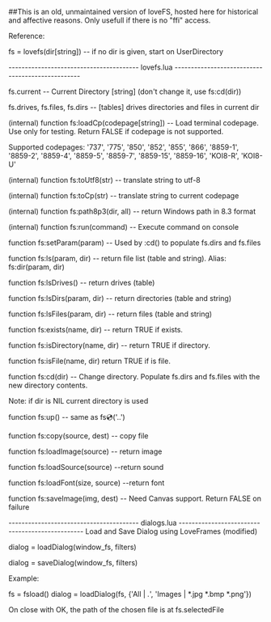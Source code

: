 ##This is an old, unmaintained version of loveFS, hosted here for historical and affective reasons. Only usefull if there is no "ffi" access.

Reference:

fs = lovefs(dir[string]) -- if no dir is given, start on UserDirectory

---------------------------------------- lovefs.lua -------------------------------------------------

fs.current -- Current Directory [string] (don't change it, use fs:cd(dir))

fs.drives, fs.files, fs.dirs -- [tables] drives directories and files in current dir

(internal) function fs:loadCp(codepage[string]) -- Load terminal codepage. Use only for testing. Return FALSE if codepage is not supported.

Supported codepages: '737', '775', '850', '852', '855', '866', '8859-1', '8859-2', '8859-4', '8859-5', '8859-7', '8859-15', '8859-16', 'KOI8-R', 'KOI8-U'

(internal) function fs:toUtf8(str) -- translate string to utf-8

(internal) function fs:toCp(str) -- translate string to current codepage

(internal) function fs:path8p3(dir, all) -- return Windows path in 8.3 format

(internal) function fs:run(command) -- Execute command on console

function fs:setParam(param) -- Used by :cd() to populate fs.dirs and fs.files

function fs:ls(param, dir) -- return file list (table and string). Alias: fs:dir(param, dir)

function fs:lsDrives() -- return drives (table)

function fs:lsDirs(param, dir) -- return directories (table and string)

function fs:lsFiles(param, dir) -- return files (table and string)

function fs:exists(name, dir) -- return TRUE if exists.

function fs:isDirectory(name, dir) -- return TRUE if directory.

function fs:isFile(name, dir) return TRUE if is file. 

function fs:cd(dir) -- Change directory. Populate fs.dirs and fs.files with the new directory contents.

Note: if dir is NIL current directory is used

function fs:up() -- same as fs:cd:('..')

function fs:copy(source, dest) -- copy file

function fs:loadImage(source) -- return image

function fs:loadSource(source) --return sound

function fs:loadFont(size, source) --return font

function fs:saveImage(img, dest) -- Need Canvas support. Return FALSE on failure

---------------------------------------- dialogs.lua ------------------------------------------------
Load and Save Dialog using LoveFrames (modified)

dialog = loadDialog(window_fs, filters)

dialog = saveDialog(window_fs, filters)

Example:

fs = fsload()
dialog = loadDialog(fs, {'All | *.*', 'Images | *.jpg *.bmp *.png'})

On close with OK, the path of the chosen file is at fs.selectedFile
